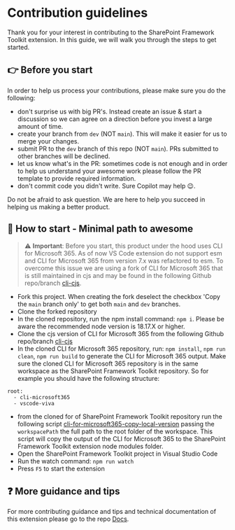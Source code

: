 # Contribution guidelines

Thank you for your interest in contributing to the SharePoint Framework Toolkit extension. In this guide, we will walk you through the steps to get started.

## 👉 Before you start

In order to help us process your contributions, please make sure you do the following:

- don't surprise us with big PR's. Instead create an issue & start a discussion so we can agree on a direction before you invest a large amount of time.
- create your branch from `dev` (NOT `main`). This will make it easier for us to merge your changes.
- submit PR to the `dev` branch of this repo (NOT `main`). PRs submitted to other branches will be declined.
- let us know what's in the PR: sometimes code is not enough and in order to help us understand your awesome work please follow the PR template to provide required information.
- don't commit code you didn't write. Sure Copilot may help 😉.

Do not be afraid to ask question. We are here to help you succeed in helping us making a better product.

## 👣 How to start - Minimal path to awesome

> ⚠️ **Important**: Before you start, this product under the hood uses CLI for Microsoft 365. As of now VS Code extension do not support esm and CLI for Microsoft 365 from version 7.x was refactored to esm. To overcome this issue we are using a fork of CLI for Microsoft 365 that is still maintained in cjs and may be found in the following Github repo/branch [cli-cjs](https://github.com/Adam-it/cli-microsoft365/tree/cli-cjs).

- Fork this project. When creating the fork deselect the checkbox 'Copy the `main` branch only' to get both `main` and `dev` branches.
- Clone the forked repository
- In the cloned repository, run the npm install command: `npm i`. Please be aware the recommended node version is 18.17.X or higher.
- Clone the cjs version of CLI for Microsoft 365 from the following Github repo/branch [cli-cjs](https://github.com/Adam-it/cli-microsoft365/tree/cli-cjs)
- In the cloned CLI for Microsoft 365 repository, run: `npm install`, `npm run clean`, `npm run build` to generate the CLI for Microsoft 365 output. Make sure the cloned CLI for Microsoft 365 repository is in the same workspace as the SharePoint Framework Toolkit repository. So for example you should have the following structure:
```plaintext
root:
  - cli-microsoft365
  - vscode-viva
```
- from the cloned for of SharePoint Framework Toolkit repository run the following script [cli-for-microsoft365-copy-local-version](./scripts/cli-for-microsoft365-copy-local-version.ps1) passing the `workspacePath` the full path to the root folder of the workspace. This script will copy the output of the CLI for Microsoft 365 to the SharePoint Framework Toolkit extension node modules folder.
- Open the SharePoint Framework Toolkit project in Visual Studio Code
- Run the watch command: `npm run watch`
- Press `F5` to start the extension

## ❓ More guidance and tips

For more contributing guidance and tips and technical documentation of this extension please go to the repo [Docs](https://pnp.github.io/vscode-viva/).